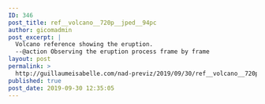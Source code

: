 ```yaml
---
ID: 346
post_title: ref__volcano__720p__jped__94pc
author: gicomadmin
post_excerpt: |
  Volcano reference showing the eruption.
  --@action Observing the eruption process frame by frame
layout: post
permalink: >
  http://guillaumeisabelle.com/nad-previz/2019/09/30/ref__volcano__720p__jped__94pc/
published: true
post_date: 2019-09-30 12:35:05
---
```

<!-- wp:block {"ref":971} /-->